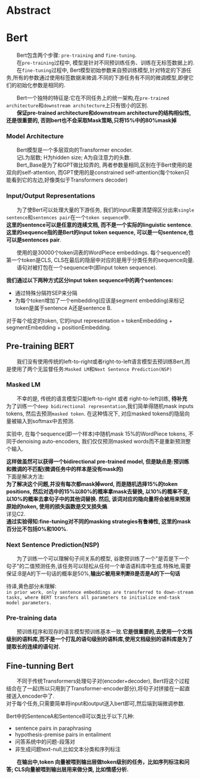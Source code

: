 # Abstract

# Bert
&emsp;&emsp;Bert包含两个步骤: `pre-training` and `fine-tuning`.  
&emsp;&emsp;在`pre-training`过程中, 模型是针对不同预训练任务、训练在无标签数据上的.  
&emsp;&emsp;在`fine-tuning`过程中, Bert模型初始参数来自预训练模型,针对特定的下游任务,所有的参数通过使用标签数据来微调.不同的下游任务有不同的微调模型,即便它们的初始化参数是相同的. 

&emsp;&emsp;Bert一个独特的特征是:它在不同任务上的统一架构,在`pre-trained architecture`和`downstream architecture`上只有很小的区别.  
&emsp;&emsp;**保证pre-trained architecture和downstream architecture的结构相似性,还是很重要的, 否则bert也不会采取Mask策略,只将15%中的80%mask掉**  

### Model Architecture
&emsp;&emsp;Bert模型是一个多层双向的Transformer encoder.  
&emsp;&emsp;记L为层数; H为hidden size; A为自注意力的头数.  
&emsp;&emsp;Bert_Base是为了和GPT做比较弄的, 两者参数量相同,区别在于Bert使用的是双向的self-attention, 而GPT使用的是constrained self-attention(每个token只能看到它的左边,好像类似于Transformers decoder)  
  
### Input/Output Representations
&emsp;&emsp;为了使Bert可以处理大量的下游任务, 我们的input需要清楚得区分出来`single sentence`和`sentences pair`在一个`token sequence`中.  
**这里的sentence可以是任意的连续文档, 而不是一个实际的linguistic sentence**.  
**这里的sequence指的是Bert的input token sequence, 可以是一句sentence,也可以是sentences pair**.  

&emsp;&emsp;使用的是30000个token词表的WordPiece embeddings. 每个sequence的第一个token是CLS, CLS在最后的隐层中对应的是用于分类任务的sequence向量.  
&emsp;&emsp;语句对被打包在一个sequence中(即input token sequence).  

**我们通过以下两种方式区分input token sequence中的两个sentences:**  
- 通过特殊分隔符SEP来分隔
- 为每个token增加了一个embedding(应该是segment embedding)来标记token是属于sentence A还是sentence B.  

对于每个给定的token, 它的input representation = tokenEmbedding + segmentEmbedding + positionEmbedding. 

## Pre-training BERT  
&emsp;&emsp;我们没有使用传统的left-to-right或者right-to-left语言模型去预训练Bert,而是使用了两个无监督任务:`Masked LM`和`Next Sentence Prediction(NSP)`

### Masked LM  
&emsp;&emsp;不幸的是, 传统的语言模型只能left-to-right 或者 right-to-left训练, **待补充**  
为了训练一个`deep bidirectional representation`,我们简单得随机mask inputs tokens, 然后去预测`masked token`. 在这种情况下, 对应masked tokens的隐层向量被输入到softmax中去预测.  

实验中, 在每个sequence(即一个样本)中随机mask 15%的WordPiece tokens, 不同于denoising auto-encoders, 我们仅仅预测masked words而不是重新预测整个输入.  

**这样做虽然可以获得一个bidirectional pre-trained model, 但是缺点是:预训练和微调的不匹配(微调任务中的样本是没有mask的)**  
下面是解决方法:  
**为了解决这个问题,并没有每次都mask掉word, 而是随机选择15%的token positions, 然后对选中的15%以80%的概率拿mask去替换, 以10%的概率不变, 以10%的概率去拿句子中的其他词替换. 然后, 该词对应的隐向量将会被用来预测原始的token, 使用的损失函数是交叉损失熵**.  
详见C2.  
**通过实验得知:fine-tuning对不同的masking strategies有鲁棒性, 这里的mask百分比不包括0%和100%**.

### Next Sentence Prediction(NSP)  
&emsp;&emsp;为了训练一个可以理解句子间关系的模型, 谷歌预训练了一个"是否是下一个句子"的二值预测任务,该任务可以轻松从任何一个单语语料库中生成.特殊地,需要保证:B是A的下一句话的概率是50%,**输出C被用来判断B是否是A的下一句话**  

待译,黄色部分未理解:  
`in prior work, only sentence embeddings are transferred to down-stream tasks, where BERT transfers all parameters to initialize end-task model parameters.`  
### Pre-training data
&emsp;&emsp;预训练程序和现存的语言模型预训练基本一致.**它是很重要的,去使用一个文档级别的语料库,而不是一个打乱的语句级别的语料库,使用文档级别的语料库是为了提取长的连续的语句对.**  

## Fine-tunning Bert
&emsp;&emsp;不同于传统Transformers处理句子对(encoder+decoder), Bert将这个过程结合在了一起(所以只用到了Transformer-encoder部分),将句子对拼接在一起直接送入encoder中了.  
对于每个任务,只需要简单将input和output送入bert即可,然后端到端微调参数.  

Bert中的SentenceA和SentenceB可以类比于以下几种:  
- sentence pairs in paraphrasing
- hypothesis-premise pairs in entailment
- 问答系统中的问题-段落对
- 非生成问题text-null,比如文本分类和序列标注  
  
&emsp;&emsp;**在输出中,token 向量被喂到输出层做token级别的任务，比如序列标注和问答; CLS向量被喂到输出层用来做分类, 比如情感分析.**  
